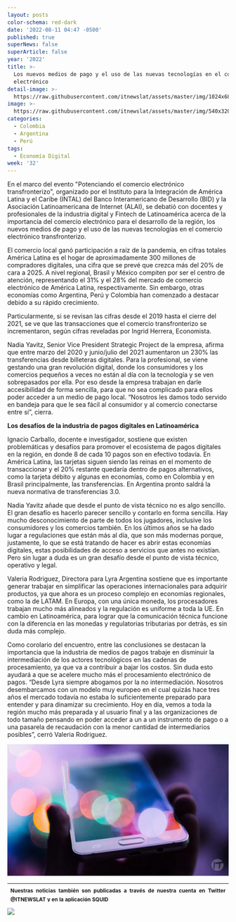 ```yaml
---
layout: posts
color-schema: red-dark
date: '2022-08-11 04:47 -0500'
published: true
superNews: false
superArticle: false
year: '2022'
title: >-
  Los nuevos medios de pago y el uso de las nuevas tecnologías en el comercio
  electrónico 
detail-image: >-
  https://raw.githubusercontent.com/itnewslat/assets/master/img/1024x680/Pago-Digital-g.jpg
image: >-
  https://raw.githubusercontent.com/itnewslat/assets/master/img/540x320/Pago-Digital-p.jpg
categories:
  - Colombia
  - Argentina
  - Perú
tags:
  - Economía Digital
week: '32'
---
```

En el marco del evento "Potenciando el comercio electrónico transfronterizo", organizado por  el Instituto para la Integración de América Latina y el Caribe (INTAL) del Banco Interamericano de Desarrollo (BID) y la Asociación Latinoamericana de Internet (ALAI), se debatió con docentes y profesionales de la industria digital y Fintech de Latinoamérica acerca de la importancia del comercio electrónico para el desarrollo de la región, los nuevos medios de pago y el uso de las nuevas tecnologías en el comercio electrónico transfronterizo.
 
El comercio local ganó participación a raíz de la pandemia, en cifras totales América Latina es el hogar de aproximadamente 300 millones de compradores digitales, una cifra que se prevé que crezca más del 20% de cara a 2025. A nivel regional, Brasil y México compiten por ser el centro de atención, representando el 31% y el 28% del mercado de comercio electrónico de América Latina, respectivamente. Sin embargo, otras economías como Argentina, Perú y Colombia han comenzado a destacar debido a su rápido crecimiento.

Particularmente, si se revisan las cifras desde el 2019 hasta el cierre del 2021, se ve que las transacciones que el comercio transfronterizo se incrementaron, según cifras reveladas por Ingrid Herrera, Economista.
 
Nadia Yavitz, Senior Vice President Strategic Project de la empresa, afirma que entre marzo del 2020 y junio/julio del 2021 aumentaron un 230% las transferencias desde billeteras digitales. Para la profesional, se viene gestando una gran revolución digital, donde los consumidores y los comercios pequeños a veces no están al día con la tecnología y se ven sobrepasados por ella. Por eso desde la empresa trabajan en darle accesibilidad de forma sencilla, para que no sea complicado para ellos poder acceder a un medio de pago local. “Nosotros les damos todo servido en bandeja para que le sea fácil al consumidor y al comercio conectarse entre sí”, cierra.

**Los desafíos de la industria  de pagos digitales en Latinoamérica**
 
Ignacio Carballo, docente e investigador, sostiene que existen problemáticas y desafíos para promover el ecosistema de pagos digitales en la región, en donde 8 de cada 10 pagos son en efectivo todavía. En América Latina, las tarjetas siguen siendo las reinas en el momento de transaccionar y el 20% restante quedaría dentro de pagos alternativos, como la tarjeta débito y algunas en economías, como en Colombia y en Brasil principalmente, las transferencias. En Argentina pronto saldrá la nueva normativa de transferencias 3.0.

Nadia Yavitz añade que desde el punto de vista técnico no es algo sencillo. El gran desafío es hacerlo parecer sencillo y contarlo en forma sencilla. Hay mucho desconocimiento de parte de todos los jugadores, inclusive los consumidores y los comercios también. En los últimos años se ha dado lugar a regulaciones que están más al día, que son más modernas porque, justamente, lo que se está tratando de hacer es abrir estas economías digitales, estas posibilidades de acceso a servicios que antes no existían. Pero sin lugar a duda es un gran desafío desde el punto de vista técnico, operativo y legal. 

Valeria Rodriguez, Directora para Lyra Argentina sostiene que es importante generar trabajar en simplificar las operaciones internacionales para adquirir productos, ya que ahora es un proceso complejo en economías regionales, como la de LATAM. En Europa, con una única moneda, los procesadores trabajan mucho más alineados y la regulación es uniforme a toda la UE. En cambio en Latinoamérica, para lograr que la comunicación técnica funcione con la diferencia en las monedas y regulatorias tributarias por detrás, es sin duda más complejo.  

Como corolario del encuentro, entre las conclusiones se destacan la importancia que la industria de medios de pagos trabaje en disminuir la intermediación de los actores tecnológicos en las cadenas de procesamiento, ya que va a contribuir a bajar los costos. Sin duda esto ayudará a que se acelere mucho más el procesamiento electrónico de pagos. “Desde Lyra siempre abogamos por la no intermediación. Nosotros desembarcamos con un modelo muy europeo en el cual quizás hace tres años el mercado todavía no estaba lo suficientemente preparado para entender y para dinamizar su crecimiento. Hoy en día, vemos a toda la región mucho más preparada y al usuario final y a las organizaciones de todo tamaño pensando en poder acceder a un a un instrumento de pago o a una pasarela de recaudación con la menor cantidad de intermediarios posibles”, cerró Valeria Rodriguez. 

![](https://raw.githubusercontent.com/itnewslat/assets/master/img/540x320/Pago-Digital-p.jpg)

<table style="height: 42px;" width="569">
<tbody>
<tr>
<td style="text-align: justify;"><sub><strong>Nuestras noticias también son publicadas a través de nuestra cuenta en Twitter <a href="https://twitter.com/itnewslat?lang=es">@ITNEWSLAT</a> y en la aplicación <a href="https://squidapp.co/en/">SQUID</a></strong></sub></td>
</tr>
</tbody>
</table>

<img src="https://tracker.metricool.com/c3po.jpg?hash=56f88a41e39ab42c063cc51676587a04"/>